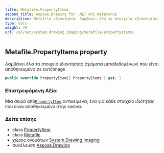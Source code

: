 ```yaml
---
title: Metafile.PropertyItems
second_title: Aspose.Drawing for .NET API Reference
description: Metafile ιδιοκτησία. Λαμβάνει όλα τα στοιχεία ιδιοκτησίας τμήματα μεταδεδομένων που είναι αποθηκευμένα σε αυτόImage .
type: docs
weight: 70
url: /el/net/system.drawing.imaging/metafile/propertyitems/
---
```

## Metafile.PropertyItems property

Λαμβάνει όλα τα στοιχεία ιδιοκτησίας (τμήματα μεταδεδομένων) που είναι αποθηκευμένα σε αυτόImage .

```csharp
public override PropertyItem[] PropertyItems { get; }
```

### Επιστρεφόμενη Αξία

Μια σειρά από[`PropertyItem`](../../propertyitem/) αντικείμενα, ένα για κάθε στοιχείο ιδιότητας που είναι αποθηκευμένο στην εικόνα.

### Δείτε επίσης

* class [PropertyItem](../../propertyitem/)
* class [Metafile](../)
* χώρος ονομάτων [System.Drawing.Imaging](../../metafile/)
* συνέλευση [Aspose.Drawing](../../../)


